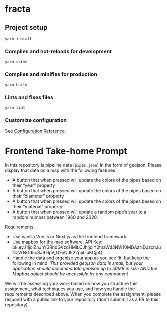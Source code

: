 # fracta

## Project setup
```
yarn install
```

### Compiles and hot-reloads for development
```
yarn serve
```

### Compiles and minifies for production
```
yarn build
```

### Lints and fixes files
```
yarn lint
```

### Customize configuration
See [Configuration Reference](https://cli.vuejs.org/config/).


# Frontend Take-home Prompt

In this repository is pipeline data (`pipes.json`) in the form of geojson. Please display that data on a map with the following features:

- A button that when pressed will update the colors of the pipes based on their “year” property
- A button that when pressed will update the colors of the pipes based on their “diameter” property
- A button that when pressed will update the colors of the pipes based on their “material” property
- A button that when pressed will update a random pipe’s year to a random number between 1960 and 2020.

Requirements:

- Use vanilla Vue.js or Nuxt.js as the frontend framework
- Use mapbox for the map software. API Key: pk.eyJ1IjoiZnJhY3RhdGVzdHMiLCJhIjoiY2tnaWd3NW10MDAzNDJzcnJuNzVrNGd5cSJ9.6pV_QFxNJE22pj4-uKCjpQ
- Handle the data and organize your app as you see fit, but keep the following in mind: _This provided geojson data is small, but your application should accommodate geojson up to 50MB in size AND the Mapbox object should be accessible by any component_

We will be assessing your work based on how you structure this assignment, what techniques you use, and how you handle the requirements described above. When you complete the assignment, please respond with a public link to your repository (don't submit it as a PR to this repository).
